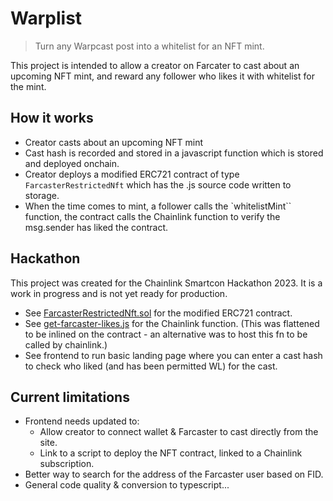 # Warplist

> Turn any Warpcast post into a whitelist for an NFT mint.

This project is intended to allow a creator on Farcater to cast about an upcoming NFT mint, and reward any follower who likes it with whitelist for the mint.

## How it works
- Creator casts about an upcoming NFT mint
- Cast hash is recorded and stored in a javascript function which is stored and deployed onchain.
- Creator deploys a modified ERC721 contract of type `FarcasterRestrictedNft` which has the .js source code written to storage.
- When the time comes to mint, a follower calls the `whitelistMint`` function, the contract calls the Chainlink function to verify the msg.sender has liked the contract.

## Hackathon
This project was created for the Chainlink Smartcon Hackathon 2023. It is a work in progress and is not yet ready for production.

- See [FarcasterRestrictedNft.sol](./contracts/src/FarcasterRestrictedNft.sol) for the modified ERC721 contract.
- See [get-farcaster-likes.js](./functions/services/function-code-flat/get-farcaster-likes-flat.js) for the Chainlink function. (This was flattened to be inlined on the contract - an alternative was to host this fn to be called by chainlink.)
- See frontend to run basic landing page where you can enter a cast hash to check who liked (and has been permitted WL) for the cast.

## Current limitations
- Frontend needs updated to:
    - Allow creator to connect wallet & Farcaster to cast directly from the site.
    - Link to a script to deploy the NFT contract, linked to a Chainlink subscription.
- Better way to search for the address of the Farcaster user based on FID.
- General code quality & conversion to typescript...